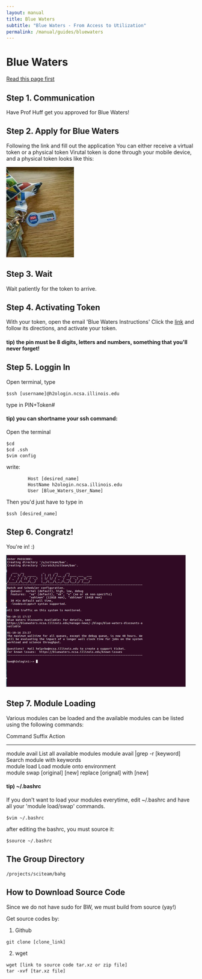 ```yaml
---
layout: manual
title: Blue Waters
subtitle: "Blue Waters - From Access to Utilization"
permalink: /manual/guides/bluewaters
---
```

# Blue Waters
[Read this page first](https://bluewaters.ncsa.illinois.edu/getting-started)

## Step 1. Communication
Have Prof Huff get you approved for Blue Waters!

## Step 2. Apply for Blue Waters
Following the link and fill out the application
	You can either receive a virtual token or a physical token
	Virutal token is done through your mobile device,
	and a physical token looks like this:
 
![alt text](/img/manual/guides/bw-token.jpg)

## Step 3. Wait
Wait patiently for the token to arrive.

## Step 4. Activating Token
With your token, open the email 'Blue Waters Instructions'
Click the [link](https://otp.ncsa.illinois.edu)
and follow its directions, and activate your token.

#### tip)  the pin must be 8 digits, letters and numbers, something that you'll never forget!


## Step 5. Loggin In
Open terminal, type
```
$ssh [username]@h2ologin.ncsa.illinois.edu
```



type in PIN+Token#



#### tip) you can shortname your ssh command:
Open the terminal

```
$cd
$cd .ssh
$vim config
```

write:

```
        Host [desired_name]
        HostName h2ologin.ncsa.illinois.edu
        User [Blue_Waters_User_Name] 
```


Then you'd just have to type in
```
$ssh [desired_name]
```

## Step 6. Congratz!
You're in! :)

![alt text](/img/manual/guides/bw-welcome.png)

## Step 7. Module Loading
Various modules can be loaded and the available modules can be listed using the following commands:

 Command 			 	Suffix 						  Action 					
 ------------- 	 	----------------- 	 	----------------------------- 
 module avail 		 						 List all available modules
 module avail		|grep -r [keyword]		 Search module with keywords	
 module load 								 Load module onto environment	
 module swap 		[original] [new]		 replace [orignal] with [new]	


#### tip) ~/.bashrc
If you don't want to load your modules everytime, edit ~/.bashrc 
and have all your 'module load/swap' commands.
```
$vim ~/.bashrc
```
after editing the bashrc, you must source it:
```
$source ~/.bashrc
```

## The Group Directory
```
/projects/sciteam/bahg
```

## How to Download Source Code
Since we do not have sudo for BW, we must build from source (yay!)

Get source codes by:
1. Github

```
git clone [clone_link]
```


2. wget

```
wget [link to source code tar.xz or zip file]
tar -xvf [tar.xz file]
```


